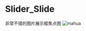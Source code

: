# Slider_Slide
非常不错的图片展示框焦点图
![mahua](http://myweb-10017157.file.myqcloud.com/gif/131175618914342877.gif)
